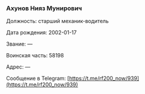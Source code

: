 ### Ахунов Нияз Мунирович

Должность: старший механик-водитель

Дата рождения: 2002-01-17

Звание: —

Воинская часть: 58198

Адрес: —

Сообщение в Telegram: [https://t.me/rf200_now/939](https://t.me/rf200_now/939)
